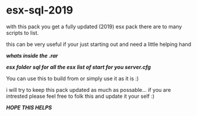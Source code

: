 # esx-sql-2019

with this pack you get a fully updated  (2019) esx pack there are to many scripts to list.

this can be very useful if your just starting out and need a little helping hand 

***whats inside the .rar***


***esx folder***
***sql for all the esx*** 
***list of start for you server.cfg***

You can use this to build from or simply use it as it is  :)  

i will try to keep this pack updated as much as possable... if you are intrested please feel free to folk this and update it your self  :) 

***HOPE THIS HELPS***

